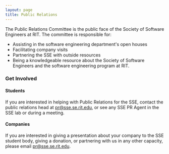 ```yaml
---
layout: page
title: Public Relations
---
```

The Public Relations Committee is the public face of the Society of Software
Engineers at RIT. The committee is responsible for:

* Assisting in the software engineering department's open houses
* Facilitating company visits
* Partnering the SSE with outside resources
* Being a knowledgeable resource about the Society of Software Engineers and the
  software engineering program at RIT.

### Get Involved

#### Students
If you are interested in helping with Public Relations for the SSE, contact the
public relations head at pr@sse.se.rit.edu, or see any SSE PR Agent in the SSE
lab or during a meeting.

#### Companies
If you are interested in giving a presentation about your company to the SSE
student body, giving a donation, or partnering with us in any other capacity,
please email <pr@sse.se.rit.edu>.